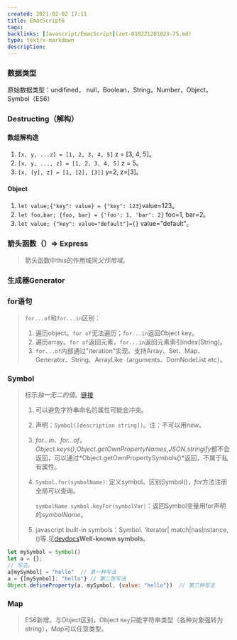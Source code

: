 ```yaml
---
created: 2021-02-02 17:11
title: EmacScript6
tags:
backlinks: [Javascript/EmacScript](zet-010221201023-75.md)
type: text/x-markdown
description: 
---
```


### 数据类型

原始数据类型：undifined， null，Boolean，String，Number，Object，Symbol（ES6）

### Destructing（解构）

#### 数组解构造

1. `[x, y, ...z] = [1, 2, 3, 4, 5]` z = [3, 4, 5]。
2. `[x, y, ..., z] = [1, 2, 3, 4, 5]` z = 5。
3. `[x, [y], z] = [1, [2], [3]]` y=2, z=[3]。

#### Object

1. `let value;{"key": value} = {"key": 123}`value=123。
2. `let foo,bar; {foo, bar} = {'foo': 1, 'bar': 2}` foo=1, bar=2。
3. `let value; {"key": value="default"}={}` value="default"。

### 箭头函数（）=> Express

> 箭头函数中this的作用域同*父作用域*。

### 生成器Generator

### for语句

> `for...of`和`for...in`区别：
>
> 1. 遍历object。`for of`无法遍历；`for...in`返回Object key。
> 2. 遍历array。`for of`返回元素，`for...in`返回元素索引index(String)。
> 3. `for...of`内部通过"iteration"实现。支持Array、Set、Map、Generator、String、ArrayLike（arguments、DomNodeList etc）。

### Symbol

> 标示*独一无二的值*。[链接]([http://es6.ruanyifeng.com/#docs/symbol#Symbol-for%EF%BC%8CSymbol-keyFor](http://es6.ruanyifeng.com/#docs/symbol#Symbol-for，Symbol-keyFor))
>
> 1. 可以避免字符串命名的属性可能会冲突。
>
> 2. 声明：`Symbol([description string])`。注：不可以用*new*。
>
> 3. *for...in*、*for...of*，*Object.keys()*,*Object.getOwnPropertyNames*,*JSON.stringify*都不会返回，可以通过*Object.getOwnPropertySymbols()*返回，不属于私有属性。
>
> 4. `Symbol.for(symbolName)`: 定义symbol。区别Symbol()，*for*方法注册全局可以查询。
>
>    `symbolName symbol.keyFor(symbolVar）`：返回Symbol变量用for声明的*symbolName*。
>
> 5. javascript built-in symbols：Symbol. 'iterator| match|hasInstance, ()等.见[devdocs](https://devdocs.io/javascript/global_objects/symbol)**Well-known symbols**。

```javascript
let mySymbol = Symbol()
let a = {};
// 写法。
a[mySymbol] = "hello"  // 第一种写法
a = {[mySymbol]: "hello"} // 第二张写法
Object.defineProperty(a, mySymbol, {value: "hello"})  // 第三种写法
```

### Map

> ES6新增。与Object区别，Object `Key`只能字符串类型（各种对象强转为string），Map可以任意类型。
